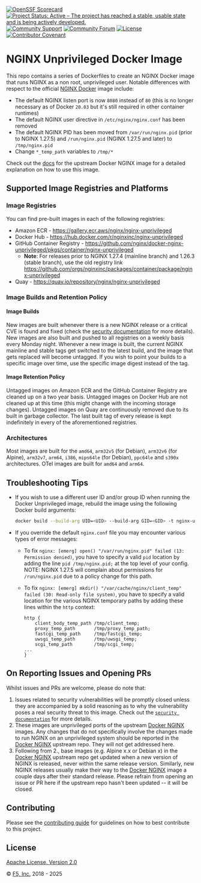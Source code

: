 [![OpenSSF Scorecard](https://api.securityscorecards.dev/projects/github.com/nginx/docker-nginx-unprivileged/badge)](https://securityscorecards.dev/viewer/?uri=github.com/nginx/docker-nginx-unprivileged)
[![Project Status: Active – The project has reached a stable, usable state and is being actively developed.](https://www.repostatus.org/badges/latest/active.svg)](https://www.repostatus.org/#active)
[![Community Support](https://badgen.net/badge/support/community/cyan?icon=awesome)](/SUPPORT.md)
[![Community Forum](https://img.shields.io/badge/community-forum-009639?logo=discourse&link=https%3A%2F%2Fcommunity.nginx.org)](https://community.nginx.org)
[![License](https://img.shields.io/badge/License-Apache%202.0-blue.svg)](https://opensource.org/license/apache-2-0)
[![Contributor Covenant](https://img.shields.io/badge/Contributor%20Covenant-2.1-4baaaa.svg)](/CODE_OF_CONDUCT.md)

# NGINX Unprivileged Docker Image

This repo contains a series of Dockerfiles to create an NGINX Docker image that runs NGINX as a non root, unprivileged user. Notable differences with respect to the official [NGINX Docker](https://github.com/nginx/docker-nginx) image include:

- The default NGINX listen port is now `8080` instead of `80` (this is no longer necessary as of Docker `20.03` but it's still required in other container runtimes)
- The default NGINX user directive in `/etc/nginx/nginx.conf` has been removed
- The default NGINX PID has been moved from `/var/run/nginx.pid` (prior to NGINX 1.27.5) and `/run/nginx.pid` (NGINX 1.27.5 and later) to `/tmp/nginx.pid`
- Change `*_temp_path` variables to `/tmp/*`

Check out the [docs](https://hub.docker.com/_/nginx) for the upstream Docker NGINX image for a detailed explanation on how to use this image.

## Supported Image Registries and Platforms

### Image Registries

You can find pre-built images in each of the following registries:

- Amazon ECR - <https://gallery.ecr.aws/nginx/nginx-unprivileged>
- Docker Hub - <https://hub.docker.com/r/nginxinc/nginx-unprivileged>
- GitHub Container Registry - <https://github.com/nginx/docker-nginx-unprivileged/pkgs/container/nginx-unprivileged>
  - **Note**: For releases prior to NGINX 1.27.4 (mainline branch) and 1.26.3 (stable branch), use the old registry link <https://github.com/orgs/nginxinc/packages/container/package/nginx-unprivileged>
- Quay - <https://quay.io/repository/nginx/nginx-unprivileged>

### Image Builds and Retention Policy

#### Image Builds

New images are built whenever there is a new NGINX release or a critical CVE is found and fixed (check the [security documentation](/SECURITY.md) for more details). New images are also built and pushed to all registries on a weekly basis every Monday night. Whenever a new image is built, the current NGINX mainline and stable tags get switched to the latest build, and the image that gets replaced will become untagged. If you wish to point your builds to a specific image over time, use the specific image digest instead of the tag.

#### Image Retention Policy

Untagged images on Amazon ECR and the GitHub Container Registry are cleaned up on a two year basis. Untagged images on Docker Hub are not cleaned up at this time (this might change with the incoming storage changes). Untagged images on Quay are continuously removed due to its built in garbage collector. The last built tag of every release is kept indefinitely in every of the aforementioned registries.

### Architectures

Most images are built for the `amd64`, `arm32v5` (for Debian), `arm32v6` (for Alpine), `arm32v7`, `arm64`, `i386`, `mips64le` (for Debian), `ppc64le` and `s390x` architectures. OTel images are built for `amd64` and `arm64`.

## Troubleshooting Tips

- If you wish to use a different user ID and/or group ID when running the Docker Unprivileged image, rebuild the image using the following Docker build arguments:

  ```bash
  docker build --build-arg UID=<UID> --build-arg GID=<GID> -t nginx-unprivileged .
  ```

- If you override the default `nginx.conf` file you may encounter various types of error messages:
  - To fix `nginx: [emerg] open() "/var/run/nginx.pid" failed (13: Permission denied)`, you have to specify a valid `pid` location by adding the line `pid /tmp/nginx.pid;` at the top level of your config. NOTE: NGINX 1.27.5 will complain about permissions for `/run/nginx.pid` due to a policy change for this path.
  - To fix `nginx: [emerg] mkdir() "/var/cache/nginx/client_temp" failed (30: Read-only file system)`, you have to specify a valid location for the various NGINX temporary paths by adding these lines within the `http` context:

    ```nginx
    http {
        client_body_temp_path /tmp/client_temp;
        proxy_temp_path       /tmp/proxy_temp_path;
        fastcgi_temp_path     /tmp/fastcgi_temp;
        uwsgi_temp_path       /tmp/uwsgi_temp;
        scgi_temp_path        /tmp/scgi_temp;
    ...
    }
    ```

## On Reporting Issues and Opening PRs

Whilst issues and PRs are welcome, please do note that:

1. Issues related to security vulnerabilities will be promptly closed unless they are accompanied by a solid reasoning as to why the vulnerability poses a real security threat to this image. Check out the [`security documentation`](/SECURITY.md) for more details.
2. These images are unprivileged ports of the upstream [Docker NGINX](https://github.com/nginx/docker-nginx) images. Any changes that do not specifically involve the changes made to run NGINX on an unprivileged system should be reported in the [Docker NGINX](https://github.com/nginx/docker-nginx) upstream repo. They will not get addressed here.
3. Following from 2., base images (e.g. Alpine x.x or Debian x) in the [Docker NGINX](https://github.com/nginx/docker-nginx) upstream repo get updated when a new version of NGINX is released, never within the same release version. Similarly, new NGINX releases usually make their way to the [Docker NGINX](https://github.com/nginx/docker-nginx) image a couple days after their standard release. Please refrain from opening an issue or PR here if the upstream repo hasn't been updated -- it will be closed.

## Contributing

Please see the [contributing guide](/CONTRIBUTING.md) for guidelines on how to best contribute to this project.

## License

[Apache License, Version 2.0](/LICENSE)

&copy; [F5, Inc.](https://www.f5.com/) 2018 - 2025
